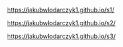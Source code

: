 
https://jakubwlodarczyk1.github.io/s1/

https://jakubwlodarczyk1.github.io/s2/

https://jakubwlodarczyk1.github.io/s3/
